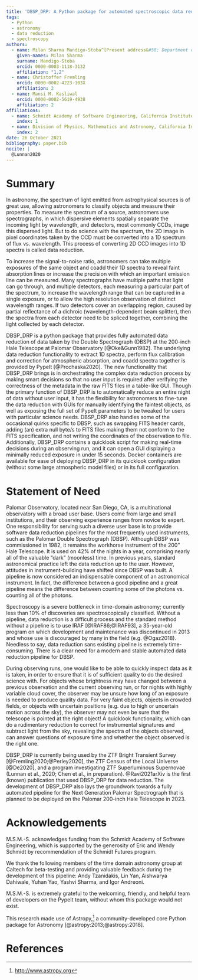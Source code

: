 ```yaml
---
title: 'DBSP_DRP: A Python package for automated spectroscopic data reduction of DBSP data'
tags:
  - Python
  - astronomy
  - data reduction
  - spectroscopy
authors:
  - name: Milan Sharma Mandigo-Stoba^[Present address&#58; Department of Physics and Astronomy, University of California, Los Angeles.]
    given-names: Milan Sharma
    surname: Mandigo-Stoba
    orcid: 0000-0003-1118-3132
    affiliation: "1,2"
  - name: Christoffer Fremling
    orcid: 0000-0002-4223-103X
    affiliation: 2
  - name: Mansi M. Kasliwal
    orcid: 0000-0002-5619-4938
    affiliation: 2
affiliations:
  - name: Schmidt Academy of Software Engineering, California Institute of Technology
    index: 1
  - name: Division of Physics, Mathematics and Astronomy, California Institute of Technology
    index: 2
date: 26 October 2021
bibliography: paper.bib
nocite: |
  @Lunnan2020
---
```


# Summary

<!--
A summary describing the high-level functionality and purpose of the software
for a diverse, non-specialist audience.
-->

In astronomy, the spectrum of light emitted from astrophysical sources is of
great use, allowing astronomers to classify objects and measure their
properties.
To measure the spectrum of a source, astronomers use spectrographs, in which
dispersive elements spatially separate the incoming light by wavelength, and
detectors, most commonly CCDs, image this dispersed light.
But to do science with the spectrum, the 2D image in pixel coordinates taken by
the CCD must be converted into a 1D spectrum of flux vs. wavelength.
This process of converting 2D CCD images into 1D spectra is called data
reduction.

To increase the signal-to-noise ratio, astronomers can take multiple exposures
of the same object and coadd their 1D spectra to reveal faint absorption lines
or increase the precision with which an important emission line can be measured.
Many spectrographs have multiple paths that light can go through, and multiple
detectors, each measuring a particular part of the spectrum, to increase the
wavelength range that can be captured in a single exposure, or to allow the
high resolution observation of distinct wavelength ranges.
If two detectors cover an overlapping region, caused by partial reflectance of
a dichroic (wavelength-dependent beam splitter), then the spectra from each
detector need to be spliced together, combining the light collected by each
detector.

DBSP_DRP is a python package that provides fully automated data reduction of
data taken by the Double Spectrograph (DBSP) at the 200-inch Hale Telescope at
Palomar Observatory [@Oke&Gunn1982].
The underlying data reduction functionality to extract 1D spectra, perform flux
calibration and correction for atmospheric absorption, and coadd spectra
together is provided by PypeIt [@Prochaska2020].
The new functionality that DBSP_DRP brings is in orchestrating the complex data
reduction process by making smart decisions so that no user input is required
after verifying the correctness of the metadata in the raw FITS files in a
table-like GUI.
Though the primary function of DBSP_DRP is to automatically reduce an entire
night of data without user input, it has the flexibility for astronomers to
fine-tune the data reduction with GUIs for manually identifying the faintest
objects, as well as exposing the full set of PypeIt parameters to be tweaked
for users with particular science needs.
DBSP_DRP also handles some of the occasional quirks specific to DBSP, such as
swapping FITS header cards, adding (an) extra null byte/s to FITS files making
them not conform to the FITS specification, and not writing the coordinates of
the observation to file.
Additionally, DBSP_DRP contains a quicklook script for making real-time
decisions during an observing run, and it can open a GUI displaying a minimally
reduced exposure in under 15 seconds.
Docker containers are available for ease of deploying DBSP_DRP in its quicklook
configuration (without some large atmospheric model files) or in its full
configuration.

# Statement of Need

<!--
A Statement of Need section that clearly illustrates the research purpose of
the software.
-->

Palomar Observatory, located near San Diego, CA, is a multinational observatory
with a broad user base.
Users come from large and small institutions, and their observing experience
ranges from novice to expert.
One responsibility for serving such a diverse user base is to provide software
data reduction pipelines for the most frequently used instruments, such as the
Palomar Double Spectrograph (DBSP).
Although DBSP was commissioned in 1982, it remains the workhorse instrument of
the 200” Hale Telescope.
It is used on 42% of the nights in a year, comprising nearly all of the
valuable “dark” (moonless) time.
In previous years, standard astronomical practice left the data reduction up to
the user.
However, attitudes in instrument-building have shifted since DBSP was built.
A pipeline is now considered an indispensable component of an astronomical
instrument.
In fact, the difference between a good pipeline and a great pipeline means the
difference between counting some of the photons vs. counting all of the photons.

Spectroscopy is a severe bottleneck in time-domain astronomy; currently less
than 10% of discoveries are spectroscopically classified.
Without a pipeline, data reduction is a difficult process and the standard
method without a pipeline is to use IRAF [@IRAF86;@IRAF93], a 35-year-old
program on which development and maintenance was discontinued in 2013 and whose
use is discouraged by many in the field (e.g. @Ogaz2018).
Needless to say, data reduction sans existing pipeline is extremely
time-consuming.
There is a clear need for a modern and stable automated data reduction pipeline
for DBSP.

During observing runs, one would like to be able to quickly inspect data as it
is taken, in order to ensure that it is of sufficient quality to do the desired
science with.
For objects whose brightness may have changed between a previous observation
and the current observing run, or for nights with highly variable cloud cover,
the observer may be unsure how long of an exposure is needed to produce quality
data.
For very faint objects, objects in crowded fields, or objects with uncertain
positions (e.g. due to high or uncertain motion across the sky), the observer
may not even be sure that the telescope is pointed at the right object!
A quicklook functionality, which can do a rudimentary reduction to correct for
instrumental signatures and subtract light from the sky, revealing the spectra
of the objects observed, can answer questions of exposure time and whether the
object observed is the right one.

DBSP_DRP is currently being used by the ZTF Bright Transient Survey
[@Fremling2020;@Perley2020], the ZTF Census of the Local Universe [@De2020],
and a program investigating ZTF Superluminous Supernovae
(Lunnan et al., 2020; Chen et al., in preparation).
@Ravi2021arXiv is the first (known) publication that used DBSP_DRP for data
reduction.
The development of DBSP_DRP also lays the groundwork towards a fully automated
pipeline for the Next Generation Palomar Spectrograph that is planned to be
deployed on the Palomar 200-inch Hale Telescope in 2023.

# Acknowledgements

M.S.M.-S. acknowledges funding from the Schmidt Academy of Software Engineering,
which is supported by the generosity of Eric and Wendy Schmidt by
recommendation of the Schmidt Futures program.

We thank the following members of the time domain astronomy group at Caltech
for beta-testing and providing valuable feedback during the development of this
pipeline: Andy Tzanidakis, Lin Yan, Aishwarya Dahiwale, Yuhan Yao, Yashvi
Sharma, and Igor Andreoni.

M.S.M.-S. is extremely grateful to the welcoming, friendly, and helpful team of
developers on the PypeIt team, without whom this package would not exist.

This research made use of Astropy,[^2] a community-developed core Python
package for Astronomy [@astropy:2013;@astropy:2018].

[^2]: http://www.astropy.org

# References
